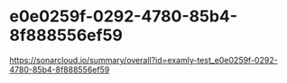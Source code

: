 # e0e0259f-0292-4780-85b4-8f888556ef59
https://sonarcloud.io/summary/overall?id=examly-test_e0e0259f-0292-4780-85b4-8f888556ef59
